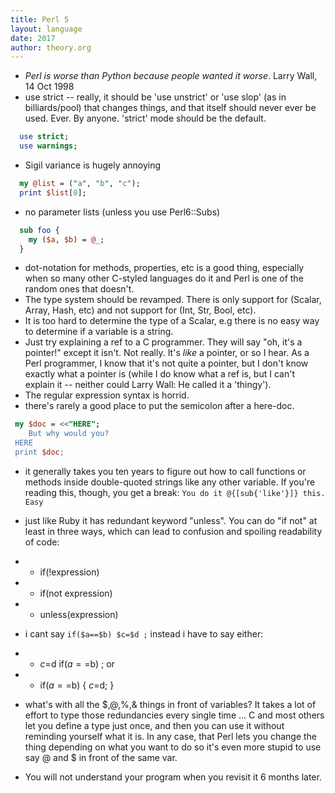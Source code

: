 ```yaml
---
title: Perl 5
layout: language
date: 2017
author: theory.org
---
```

* _Perl is worse than Python because people wanted it worse_. Larry Wall, 14 Oct 1998
* use strict -- really, it should be 'use unstrict' or 'use slop' (as in billiards/pool) that changes things, and that itself should never ever be used.
Ever. By anyone. 'strict' mode should be the default.

```perl
  use strict;
  use warnings;
```

* Sigil variance is hugely annoying

```perl
  my @list = ("a", "b", "c");
  print $list[0];
```

* no parameter lists (unless you use Perl6::Subs)

```perl
  sub foo {
    my ($a, $b) = @_;
  }
```

* dot-notation for methods, properties, etc is a good thing, especially when so many other C-styled languages do it and Perl is one of the random ones that doesn't.
* The type system should be revamped. There is only support for (Scalar, Array, Hash, etc) and not support for (Int, Str, Bool, etc).
* It is too hard to determine the type of a Scalar, e.g there is no easy way to determine if a variable is a string.
* Just try explaining a ref to a C programmer. They will say "oh, it's a pointer!" except it isn't. Not really.
It's _like_ a pointer, or so I hear. As a Perl programmer, I know that it's not quite a pointer,
but I don't know exactly what a pointer is (while I do know what a ref is, but I can't explain it -- neither could Larry Wall: He called it a 'thingy').
* The regular expression syntax is horrid.
* there's rarely a good place to put the semicolon after a here-doc.

```perl
 my $doc = <<"HERE";
    But why would you?
 HERE
 print $doc;
```

* it generally takes you ten years to figure out how to call functions or methods inside double-quoted strings like any other variable.
If you're reading this, though, you get a break: `You do it @{[sub{'like'}]} this. Easy`
* just like Ruby it has redundant keyword "unless". You can do "if not" at least in three ways, which can lead to confusion and spoiling readability of code:
* * if(!expression)
* * if(not expression)
* * unless(expression)
* i cant say `if($a==$b) $c=$d ;` instead i have to say either:
* * $c=$d if($a==$b) ;  or
* * if($a==$b) { $c=$d; }


* what's with all the $,@,%,& things in front of variables?
It takes a lot of effort to type those redundancies every single time ...
C and most others let you define a type just once, and then you can use it without reminding yourself what it is.
In any case, that Perl lets you change the thing depending on what you want to do so it's even more stupid to use say @ and $ in front of the same var.
* You will not understand your program when you revisit it 6 months later.

